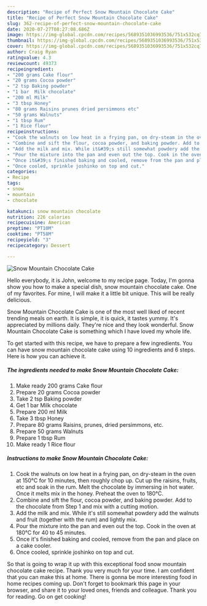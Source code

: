 ```yaml
---
description: "Recipe of Perfect Snow Mountain Chocolate Cake"
title: "Recipe of Perfect Snow Mountain Chocolate Cake"
slug: 362-recipe-of-perfect-snow-mountain-chocolate-cake
date: 2020-07-27T08:27:08.686Z
image: https://img-global.cpcdn.com/recipes/5689351036993536/751x532cq70/snow-mountain-chocolate-cake-recipe-main-photo.jpg
thumbnail: https://img-global.cpcdn.com/recipes/5689351036993536/751x532cq70/snow-mountain-chocolate-cake-recipe-main-photo.jpg
cover: https://img-global.cpcdn.com/recipes/5689351036993536/751x532cq70/snow-mountain-chocolate-cake-recipe-main-photo.jpg
author: Craig Ryan
ratingvalue: 4.3
reviewcount: 49373
recipeingredient:
- "200 grams Cake flour"
- "20 grams Cocoa powder"
- "2 tsp Baking powder"
- "1 bar  Milk chocolate"
- "200 ml Milk"
- "3 tbsp Honey"
- "80 grams Raisins prunes dried persimmons etc"
- "50 grams Walnuts"
- "1 tbsp Rum"
- "1 Rice flour"
recipeinstructions:
- "Cook the walnuts on low heat in a frying pan, on dry-steam in the oven at 150°C for 10 minutes, then roughly chop up. Cut up the raisins, fruits, etc and soak in the rum. Melt the chocolate by immersing in hot water. Once it melts mix in the honey. Preheat the oven to 180°C."
- "Combine and sift the flour, cocoa powder, and baking powder. Add to the chocolate from Step 1 and mix with a cutting motion."
- "Add the milk and mix. While it&#39;s still somewhat powdery add the walnuts and fruit (together with the rum) and lightly mix."
- "Pour the mixture into the pan and even out the top. Cook in the oven at 180°C for 40 to 45 minutes."
- "Once it&#39;s finished baking and cooled, remove from the pan and place on a cake cooler."
- "Once cooled, sprinkle joshinko on top and cut."
categories:
- Recipe
tags:
- snow
- mountain
- chocolate

katakunci: snow mountain chocolate 
nutrition: 226 calories
recipecuisine: American
preptime: "PT10M"
cooktime: "PT58M"
recipeyield: "3"
recipecategory: Dessert

---
```



![Snow Mountain Chocolate Cake](https://img-global.cpcdn.com/recipes/5689351036993536/751x532cq70/snow-mountain-chocolate-cake-recipe-main-photo.jpg)

Hello everybody, it is John, welcome to my recipe page. Today, I'm gonna show you how to make a special dish, snow mountain chocolate cake. One of my favorites. For mine, I will make it a little bit unique. This will be really delicious.

Snow Mountain Chocolate Cake is one of the most well liked of recent trending meals on earth. It is simple, it is quick, it tastes yummy. It's appreciated by millions daily. They're nice and they look wonderful. Snow Mountain Chocolate Cake is something which I have loved my whole life.




To get started with this recipe, we have to prepare a few ingredients. You can have snow mountain chocolate cake using 10 ingredients and 6 steps. Here is how you can achieve it.

<!--inarticleads1-->

##### The ingredients needed to make Snow Mountain Chocolate Cake:

1. Make ready 200 grams Cake flour
1. Prepare 20 grams Cocoa powder
1. Take 2 tsp Baking powder
1. Get 1 bar  Milk chocolate
1. Prepare 200 ml Milk
1. Take 3 tbsp Honey
1. Prepare 80 grams Raisins, prunes, dried persimmons, etc.
1. Prepare 50 grams Walnuts
1. Prepare 1 tbsp Rum
1. Make ready 1 Rice flour




<!--inarticleads2-->

##### Instructions to make Snow Mountain Chocolate Cake:

1. Cook the walnuts on low heat in a frying pan, on dry-steam in the oven at 150°C for 10 minutes, then roughly chop up. Cut up the raisins, fruits, etc and soak in the rum. Melt the chocolate by immersing in hot water. Once it melts mix in the honey. Preheat the oven to 180°C.
1. Combine and sift the flour, cocoa powder, and baking powder. Add to the chocolate from Step 1 and mix with a cutting motion.
1. Add the milk and mix. While it&#39;s still somewhat powdery add the walnuts and fruit (together with the rum) and lightly mix.
1. Pour the mixture into the pan and even out the top. Cook in the oven at 180°C for 40 to 45 minutes.
1. Once it&#39;s finished baking and cooled, remove from the pan and place on a cake cooler.
1. Once cooled, sprinkle joshinko on top and cut.




So that is going to wrap it up with this exceptional food snow mountain chocolate cake recipe. Thank you very much for your time. I am confident that you can make this at home. There is gonna be more interesting food in home recipes coming up. Don't forget to bookmark this page in your browser, and share it to your loved ones, friends and colleague. Thank you for reading. Go on get cooking!
